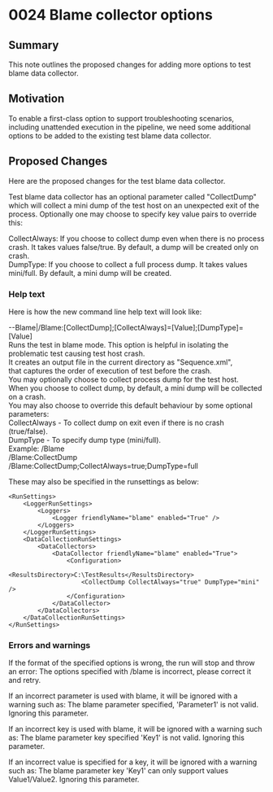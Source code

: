 # 0024 Blame collector options

## Summary
This note outlines the proposed changes for adding more options to test blame data collector.

## Motivation
To enable a first-class option to support troubleshooting scenarios, including unattended execution in the pipeline, we need some additional options to be added to the existing test blame data collector.

## Proposed Changes
Here are the proposed changes for the test blame data collector.

Test blame data collector has an optional parameter called "CollectDump" which will collect a mini dump of the test host on an unexpected exit of the process.
Optionally one may choose to specify key value pairs to override this:

CollectAlways: If you choose to collect dump even when there is no process crash. It takes values false/true. By default, a dump will be created only on crash.  
DumpType: If you choose to collect a full process dump. It takes values mini/full. By default, a mini dump will be created.

### Help text

Here is how the new command line help text will look like:

--Blame|/Blame:[CollectDump];[CollectAlways]=[Value];[DumpType]=[Value]  
      Runs the test in blame mode. This option is helpful in isolating the problematic test causing test host crash.  
      It creates an output file in the current directory as "Sequence.xml",  
      that captures the order of execution of test before the crash.  
      You may optionally choose to collect process dump for the test host.  
      When you choose to collect dump, by default, a mini dump will be collected on a crash.  
      You may also choose to override this default behaviour by some optional parameters:  
      CollectAlways - To collect dump on exit even if there is no crash (true/false).  
      DumpType - To specify dump type (mini/full).  
      Example: /Blame  
               /Blame:CollectDump  
               /Blame:CollectDump;CollectAlways=true;DumpType=full

These may also be specified in the runsettings as below:

```
<RunSettings>
    <LoggerRunSettings>
        <Loggers>
            <Logger friendlyName="blame" enabled="True" />
        </Loggers>
    </LoggerRunSettings>
    <DataCollectionRunSettings>
        <DataCollectors>
            <DataCollector friendlyName="blame" enabled="True">
                <Configuration>
                    <ResultsDirectory>C:\TestResults</ResultsDirectory>
                    <CollectDump CollectAlways="true" DumpType="mini" />
                </Configuration>
            </DataCollector>
        </DataCollectors>
    </DataCollectionRunSettings>
</RunSettings>

```

### Errors and warnings
If the format of the specified options is wrong, the run will stop and throw an error:
The options specified with /blame is incorrect, please correct it and retry.

If an incorrect parameter is used with blame, it will be ignored with a warning such as:
The blame parameter specified, 'Parameter1' is not valid. Ignoring this parameter.

If an incorrect key is used with blame, it will be ignored with a warning such as:
The blame parameter key specified 'Key1' is not valid. Ignoring this parameter.

If an incorrect value is specified for a key, it will be ignored with a warning such as:
The blame parameter key 'Key1' can only support values Value1/Value2. Ignoring this parameter.


